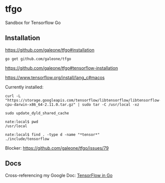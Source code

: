 # tfgo

Sandbox for Tensorflow Go

## Installation

https://github.com/galeone/tfgo#installation

```
go get github.com/galeone/tfgo
```

https://github.com/galeone/tfgo#tensorflow-installation

https://www.tensorflow.org/install/lang_c#macos

Currently installed:

```
curl -L "https://storage.googleapis.com/tensorflow/libtensorflow/libtensorflow-cpu-darwin-x86_64-2.11.0.tar.gz" | sudo tar -C /usr/local -xz

sudo update_dyld_shared_cache

nate:local$ pwd
/usr/local

nate:local$ find . -type d -name "*tensor*"
./include/tensorflow
```

Blocker: https://github.com/galeone/tfgo/issues/79


## Docs

Cross-referencing my Google Doc: [TensorFlow in
Go](https://docs.google.com/document/d/1uDuYq-B2kGkzGV4mUakxMDzsmo_jGIec4P5VDJrdVJ4/)
